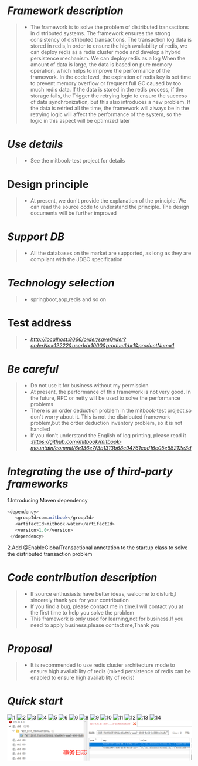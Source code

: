 # *Framework description*
 >+ The framework is to solve the problem of distributed transactions in distributed systems. 
    The framework ensures the strong consistency of distributed transactions. The transaction 
    log data is stored in redis,In order to ensure the high availability of redis, we can deploy 
    redis as a redis cluster mode and develop a hybrid persistence mechanism. We can deploy redis 
    as a log When the amount of data is large, the data is based on pure memory operation, which 
    helps to improve the performance of the framework. In the code level, the expiration of redis 
    key is set time to prevent memory overflow or frequent full GC caused by too much redis data.
    If the data is stored in the redis process, if the storage fails, the Trigger the retrying logic 
    to ensure the success of data synchronization, but this also introduces a new problem. If the 
    data is retried all the time, the framework will always be in the retrying logic will affect 
    the performance of the system, so the logic in this aspect will be optimized later
   
# *Use details*
 >+ See the mitbook-test project for details
 
# Design principle
 >+ At present, we don't provide the explanation of the principle. We can read the source code to 
    understand the principle. The design documents will be further improved
 
# *Support DB*
 >+ All the databases on the market are supported, as long as they are compliant with the JDBC specification
 
# *Technology selection*
 >+ springboot,aop,redis and so on
 
# Test address
 >+ *<http://localhost:8066/order/saveOrder?orderNo=12222&userId=1000&productId=1&productNum=1>*
 
# *Be careful*
 >+ Do not use it for business without my permission
 >+ At present, the performance of this framework is not very good. In the future, RPC or netty will be used to 
    solve the performance problems
 >+ There is an order deduction problem in the mitbook-test project,so don't worry about it. This is not the distributed 
    framework problem,but the order deduction inventory problem, so it is not handled
 >+ If you don't understand the English of log printing, please read it
    :*https://github.com/mitbook/mitbook-mountain/commit/6e136e7f3b1313b68c94761cad16c05e68212e3d*
 
# *Integrating the use of third-party frameworks*
 1.Introducing Maven dependency
 ``` java
 <dependency>
    <groupId>com.mitbook</groupId>
    <artifactId>mitbook-water</artifactId>
    <version>1.0</version>
  </dependency>
  ```
  2.Add @EnableGlobalTransactional annotation to the startup class to solve the distributed transaction problem
  
# *Code contribution description*
 >+ If source enthusiasts have better ideas, welcome to disturb,I sincerely thank you for your contribution
 >+ If you find a bug, please contact me in time.I will contact you at the first time to help you solve the problem
 >+ This framework is only used for learning,not for business.If you need to apply business,please contact me,Thank you
 
# *Proposal*
 >+ It is recommended to use redis cluster architecture mode to ensure high availability of redis 
   (mixed persistence of redis can be enabled to ensure high availability of redis)

# *Quick start*
 ![1](/doc/images/1.png)
 ![2](/doc/images/2.png)
 ![3](/doc/images/3.png)
 ![4](/doc/images/4.png)
 ![5](/doc/images/5.png)
 ![6](/doc/images/6.png)
 ![6](/doc/images/7.png)
 ![8](/doc/images/8.png)
 ![9](/doc/images/9.png)
 ![10](/doc/images/10.png)
 ![11](/doc/images/11.png)
 ![12](/doc/images/12.png)
 ![13](/doc/images/13.png)
 ![14](/doc/images/14.png)
 ![15](/doc/images/15.png)